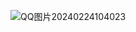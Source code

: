 ![QQ图片20240224104023](https://github.com/secondlife1127/Recommended-universities-for-postgraduate-entrance-examination/assets/116415567/d39dbfce-60b8-4641-94c0-74e21dbe823d)
